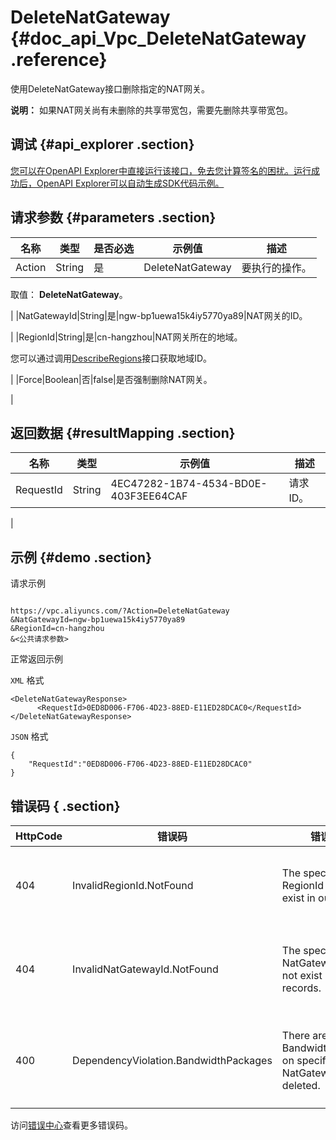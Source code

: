 # DeleteNatGateway {#doc_api_Vpc_DeleteNatGateway .reference}

使用DeleteNatGateway接口删除指定的NAT网关。

**说明：** 如果NAT网关尚有未删除的共享带宽包，需要先删除共享带宽包。

## 调试 {#api_explorer .section}

[您可以在OpenAPI Explorer中直接运行该接口，免去您计算签名的困扰。运行成功后，OpenAPI Explorer可以自动生成SDK代码示例。](https://api.aliyun.com/#product=Vpc&api=DeleteNatGateway&type=RPC&version=2016-04-28)

## 请求参数 {#parameters .section}

|名称|类型|是否必选|示例值|描述|
|--|--|----|---|--|
|Action|String|是|DeleteNatGateway|要执行的操作。

 取值： **DeleteNatGateway**。

 |
|NatGatewayId|String|是|ngw-bp1uewa15k4iy5770ya89|NAT网关的ID。

 |
|RegionId|String|是|cn-hangzhou|NAT网关所在的地域。

 您可以通过调用[DescribeRegions](~~36063~~)接口获取地域ID。

 |
|Force|Boolean|否|false|是否强制删除NAT网关。

 |

## 返回数据 {#resultMapping .section}

|名称|类型|示例值|描述|
|--|--|---|--|
|RequestId|String|4EC47282-1B74-4534-BD0E-403F3EE64CAF|请求ID。

 |

## 示例 {#demo .section}

请求示例

``` {#request_demo}

https://vpc.aliyuncs.com/?Action=DeleteNatGateway
&NatGatewayId=ngw-bp1uewa15k4iy5770ya89
&RegionId=cn-hangzhou
&<公共请求参数>

```

正常返回示例

`XML` 格式

``` {#xml_return_success_demo}
<DeleteNatGatewayResponse>
      <RequestId>0ED8D006-F706-4D23-88ED-E11ED28DCAC0</RequestId>
</DeleteNatGatewayResponse>
```

`JSON` 格式

``` {#json_return_success_demo}
{
	"RequestId":"0ED8D006-F706-4D23-88ED-E11ED28DCAC0"
}
```

## 错误码 { .section}

|HttpCode|错误码|错误信息|描述|
|--------|---|----|--|
|404|InvalidRegionId.NotFound|The specified RegionId does not exist in our records.|指定的 RegionId 不存在，请您检查此产品在该地域是否可用。|
|404|InvalidNatGatewayId.NotFound|The specified NatGatewayId does not exist in our records.|指定的 NatGatewayId 不存在，请您检查填写的 NatGatewayId 是否正确。|
|400|DependencyViolation.BandwidthPackages|There are BandwidthPackages on specified NatGateway not deleted.|Nat网关上有尚未删除的 带宽包，请删除NAT网关下的所有带宽包后再重试操作。|

访问[错误中心](https://error-center.aliyun.com/status/product/Vpc)查看更多错误码。

